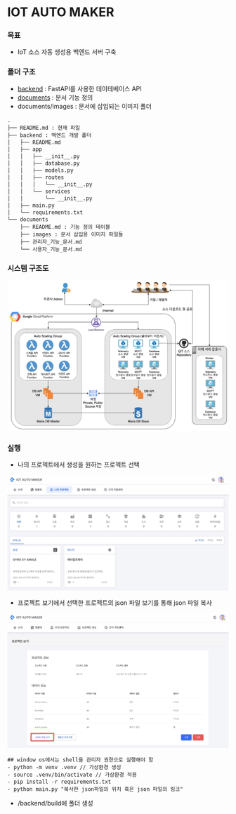 # IOT AUTO MAKER 

### 목표
- IoT 소스 자동 생성용 백엔드 서버 구축
### 폴더 구조
- [backend](backend/README.md) : FastAPI를 사용한 데이테베이스 API
- [documents](documents/README.md) : 문서 기능 정의 
- documents/images : 문서에 삽입되는 이미지 폴더

```
.
├── README.md : 현재 파일
├── backend : 백엔드 개발 폴더
│   ├── README.md
│   ├── app
│   │   ├── __init__.py
│   │   ├── database.py
│   │   ├── models.py
│   │   ├── routes
│   │   │   └── __init__.py
│   │   └── services
│   │       └── __init__.py
│   ├── main.py
│   └── requirements.txt
└── documents
    ├── README.md : 기능 정의 테이블
    ├── images : 문서 삽입용 이미지 파일들
    ├── 관리자_기능_문서.md
    └── 사용자_기능_문서.md

```
### 시스템 구조도
![시스템 구조도](documents/images/2023_공개SW-GCP.jpg)

### 실행

- 나의 프로젝트에서 생성을 원하는 프로젝트 선택
  
![나의 프로젝트](documents/images/my_project1.jpg)

- 프로젝트 보기에서 선택한 프로젝트의 json 파일 보기를 통해 json 파일 복사

![json 파일 열기](documents/images/my_project_json.jpg)

```
## window os에서는 shell을 관리자 권한으로 실행해야 함
- python -m venv .venv // 가상환경 생성
- source .venv/bin/activate // 가상환경 적용
- pip install -r requirements.txt
- python main.py "복사한 json파일의 위치 혹은 json 파일의 링크"
```
- /backend/build에 폴더 생성
